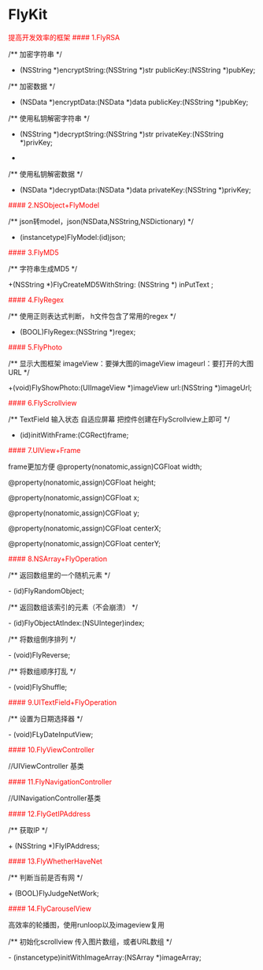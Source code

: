 # FlyKit
<font color="#FF0000">
提高开发效率的框架
</font>

<font color="#FF0000">
#### 1.FlyRSA
</font>

</p>
/**
 加密字符串
 */
 </p>

+ (NSString *)encryptString:(NSString *)str publicKey:(NSString *)pubKey;
</p>

/**
 加密数据
 */
 </p>

+ (NSData *)encryptData:(NSData *)data publicKey:(NSString *)pubKey;
</p>

/**
 使用私钥解密字符串
 */
 </p>

+ (NSString *)decryptString:(NSString *)str privateKey:(NSString *)privKey;
+ </p>

/**
 使用私钥解密数据
 */
 </p>

+ (NSData *)decryptData:(NSData *)data privateKey:(NSString *)privKey;
</p>

<font color="#FF0000">
#### 2.NSObject+FlyModel
</font>
</p>

/**
 json转model，json(NSData,NSString,NSDictionary)
 */
 </p>

+ (instancetype)FlyModel:(id)json;
</p>


<font color="#FF0000">
#### 3.FlyMD5
</font>
</p>

/**
 字符串生成MD5
 */
 </p>

+(NSString *)FlyCreateMD5WithString: (NSString *) inPutText ;
</p>


<font color="#FF0000">
#### 4.FlyRegex
</font>
</p>

/**
 使用正则表达式判断，
 h文件包含了常用的regex
 */
 </p>

+ (BOOL)FlyRegex:(NSString *)regex;
</p>

<font color="#FF0000">
#### 5.FlyPhoto
</font>
</p>

/**
 显示大图框架
 imageView：要弹大图的imageView
 imageurl：要打开的大图URL
 */
 </p>

+(void)FlyShowPhoto:(UIImageView *)imageView url:(NSString *)imageUrl;
</p>


<font color="#FF0000">
#### 6.FlyScrollview
</font>
</p>

/**
 TextField 输入状态 自适应屏幕
 把控件创建在FlyScrollview上即可
 */
 </p>

- (id)initWithFrame:(CGRect)frame;
</p>


<font color="#FF0000">
#### 7.UIView+Frame
</font>
</p>

frame更加方便
@property(nonatomic,assign)CGFloat width;</p>
@property(nonatomic,assign)CGFloat height;</p>
@property(nonatomic,assign)CGFloat x;</p>
@property(nonatomic,assign)CGFloat y;</p>
@property(nonatomic,assign)CGFloat centerX;</p>
@property(nonatomic,assign)CGFloat centerY;</p>
</p>


<font color="#FF0000">
#### 8.NSArray+FlyOperation
</font>

</p>
/**
 返回数组里的一个随机元素
 */
 </p>
- (id)FlyRandomObject;
</p>
/**
返回数组该索引的元素（不会崩溃）
 */
</p>
- (id)FlyObjectAtIndex:(NSUInteger)index;
</p>
/**
 将数组倒序排列
 */
</p>
- (void)FlyReverse;
</p>
/**
将数组顺序打乱
 */
</p>
- (void)FlyShuffle;
</p>

<font color="#FF0000">
#### 9.UITextField+FlyOperation
</font>

</p>
/**
 设置为日期选择器
 */
</p>
- (void)FLyDateInputView;
</p>

<font color="#FF0000">
#### 10.FlyViewController
</font>

</p>
//UIViewController 基类
</p>

<font color="#FF0000">
#### 11.FlyNavigationController
</font>

</p>
//UINavigationController基类
</p>


<font color="#FF0000">
#### 12.FlyGetIPAddress
</font>

</p>
/**
 获取IP
 */
 </p>
+ (NSString *)FlyIPAddress;
</p>


<font color="#FF0000">
#### 13.FlyWhetherHaveNet
</font>

</p>
/**
 判断当前是否有网
 */
 </p>
+ (BOOL)FlyJudgeNetWork;
</p>

<font color="#FF0000">
#### 14.FlyCarouselView
</font>

</p>
高效率的轮播图，使用runloop以及imageview复用
</p>
/**
 初始化scrollview 传入图片数组，或者URL数组
 */
</p>
- (instancetype)initWithImageArray:(NSArray *)imageArray;
</p>












